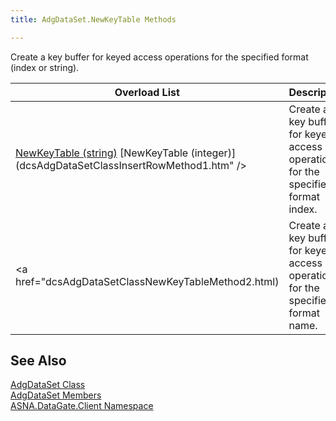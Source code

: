 ```yaml
---
title: AdgDataSet.NewKeyTable Methods

---
```


Create a key buffer for keyed access operations for the specified format (index or string).


| Overload List | Description |
| ---- | ---- |
| [NewKeyTable (string)](adg-dataset-class-new-key-table-method1.html) [NewKeyTable (integer)](dcsAdgDataSetClassInsertRowMethod1.htm" /> | Create a key buffer for keyed access operations for the specified format index. |
| <a href="dcsAdgDataSetClassNewKeyTableMethod2.html) | Create a key buffer for keyed access operations for the specified format name. |



## See Also


[AdgDataSet Class](adg-dataset-class.html)
      <br />
[AdgDataSet Members](adg-dataset-members.html)
      <br />
[ASNA.DataGate.Client Namespace](datagate-client-namespace.html)

